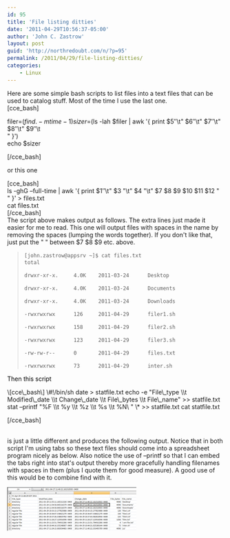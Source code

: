 ```yaml
---
id: 95
title: 'File listing ditties'
date: '2011-04-29T10:56:37-05:00'
author: 'John C. Zastrow'
layout: post
guid: 'http://northredoubt.com/n/?p=95'
permalink: /2011/04/29/file-listing-ditties/
categories:
    - Linux
---
```


Here are some simple bash scripts to list files into a text files that can be used to catalog stuff. Most of the time I use the last one.   
\[cce\_bash\]

filer=$(find . -mtime -1)  
sizer=$(ls -lah $filer | awk '{ print $5″\\t" $6″\\t" $7″\\t" $8″\\t" $9″\\t\
" }')  
echo $sizer

\[/cce\_bash\]

or this one

\[cce\_bash\]  
ls -ghG –full-time | awk '{ print $1″\\t" $3 "\\t" $4 "\\t" $7 $8 $9 $10 $11 $12 "\
" }' &gt; files.txt  
cat files.txt  
\[/cce\_bash\]  
The script above makes output as follows. The extra lines just made it easier for me to read. This one will output files with spaces in the name by removing the spaces (lumping the words together). If you don't like that, just put the " " between $7 $8 $9 etc. above.

> ```
> [john.zastrow@appsrv ~]$ cat files.txt
> total
> ```
> 
> ```
> drwxr-xr-x.     4.0K    2011-03-24      Desktop
> ```
> 
> ```
> drwxr-xr-x.     4.0K    2011-03-24      Documents
> ```
> 
> ```
> drwxr-xr-x.     4.0K    2011-03-24      Downloads
> ```
> 
> ```
> -rwxrwxrwx      126     2011-04-29      filer1.sh
> ```
> 
> ```
> -rwxrwxrwx      158     2011-04-29      filer2.sh
> ```
> 
> ```
> -rwxrwxrwx      123     2011-04-29      filer3.sh
> ```
> 
> ```
> -rw-rw-r--      0       2011-04-29      files.txt
> ```
> 
> ```
> -rwxrwxrwx      73      2011-04-29      inter.sh
> ```

<span style="color: #000000;">Then this script</span>

<span style="color: #000000;"> </span>

<div class="mcePaste" id="_mcePaste" style="position: absolute; width: 1px; height: 1px; overflow: hidden; top: 0px; left: -10000px;">?</div>\[cce\_bash\]  
\#!/bin/sh  
date &gt; statfile.txt  
echo -e "File\_type \\t Modified\_date \\t Change\_date \\t File\_bytes \\t File\_name" &gt;&gt; statfile.txt  
stat –printf "%F \\t %y \\t %z \\t %s \\t %N\
" \* &gt;&gt; statfile.txt  
cat statfile.txt

\[/cce\_bash\]  
<span style="color: #ff6600;">  
</span>

 is just a little different and produces the following output. Notice that in both script I'm using tabs so these text files should come into a spreadsheet program nicely as below. Also notice the use of –printf so that I can embed the tabs right into stat's output thereby more gracefully handling filenames with spaces in them (plus I quote them for good measure). A good use of this would be to combine find with it.

[![](https://raw.githubusercontent.com/johnzastrow/johnzastrow.github.io/master/assets/uploads/2011/04/stater_output-300x101.png "stater_output")](https://raw.githubusercontent.com/johnzastrow/johnzastrow.github.io/master/assets/uploads/2011/04/stater_output.png)